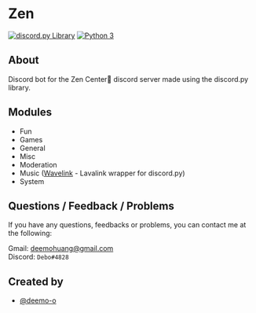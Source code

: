 # Zen
[![discord.py Library](https://img.shields.io/badge/discord.py-2.1.0-blue.svg)](https://github.com/Rapptz/discord.py)
[![Python 3](https://img.shields.io/badge/python-3.10-blue.svg)](https://www.python.org/)

## About
Discord bot for the Zen Center🍃 discord server made using the discord.py library.

## Modules

- Fun
- Games
- General
- Misc
- Moderation
- Music ([Wavelink](https://github.com/PythonistaGuild/Wavelink "Wavelink") - Lavalink wrapper for discord.py)
- System
## Questions / Feedback / Problems

If you have any questions, feedbacks or problems, you can contact me at the following:

Gmail: deemohuang@gmail.com\
Discord: `Debo#4828`


## Created by
- [@deemo-o](https://www.github.com/deemo-o)